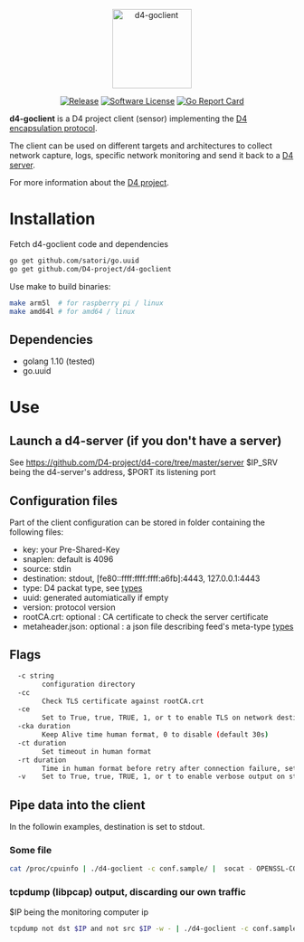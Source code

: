 <p align="center">
  <img alt="d4-goclient" src="https://raw.githubusercontent.com/D4-project/d4-goclient/master/media/gopherd4.png" height="140" />
  <p align="center">
    <a href="https://github.com/D4-project/d4-goclient/releases/latest"><img alt="Release" src="https://img.shields.io/github/release/D4-project/d4-goclient/all.svg"></a>
    <a href="https://github.com/D4-project/d4-goclient/blob/master/LICENSE"><img alt="Software License" src="https://img.shields.io/badge/License-MIT-yellow.svg"></a>
    <a href="https://goreportcard.com/report/github.com/D4-Project/d4-goclient"><img alt="Go Report Card" src="https://goreportcard.com/badge/github.com/D4-Project/d4-goclient"></a>
  </p>
</p>

**d4-goclient** is a D4 project client (sensor) implementing the [D4 encapsulation protocol](https://github.com/D4-project/architecture/tree/master/format).

The client can be used on different targets and architectures to collect network capture, logs, specific network monitoring and send it
back to a [D4 server](https://github.com/D4-project/d4-core).

For more information about the [D4 project](https://www.d4-project.org/).

# Installation

Fetch d4-goclient code and dependencies

```bash
go get github.com/satori/go.uuid
go get github.com/D4-project/d4-goclient
```

Use make to build binaries:

```bash
make arm5l  # for raspberry pi / linux
make amd64l # for amd64 / linux
```

## Dependencies

 - golang 1.10 (tested)
 - go.uuid

# Use

## Launch a d4-server (if you don't have a server)

See https://github.com/D4-project/d4-core/tree/master/server
$IP_SRV being the d4-server's address, $PORT its listening port

## Configuration files
Part of the client configuration can be stored in folder containing the following files:

 - key: your Pre-Shared-Key
 - snaplen: default is 4096
 - source: stdin
 - destination: stdout, [fe80::ffff:ffff:ffff:a6fb]:4443, 127.0.0.1:4443
 - type: D4 packat type, see [types](https://github.com/D4-project/architecture/tree/master/format)
 - uuid: generated automiatically if empty
 - version: protocol version
 - rootCA.crt: optional : CA certificate to check the server certificate
 - metaheader.json: optional : a json file describing feed's meta-type [types](https://github.com/D4-project/architecture/tree/master/format)

## Flags

```bash
  -c string
    	configuration directory
  -cc
    	Check TLS certificate against rootCA.crt
  -ce
    	Set to True, true, TRUE, 1, or t to enable TLS on network destination (default true)
  -cka duration
    	Keep Alive time human format, 0 to disable (default 30s)
  -ct duration
    	Set timeout in human format
  -rt duration
    	Time in human format before retry after connection failure, set to 0 to exit on failure (default 30s)
  -v	Set to True, true, TRUE, 1, or t to enable verbose output on stdout
```

## Pipe data into the client
In the followin examples, destination is set to stdout.

### Some file
```bash
cat /proc/cpuinfo | ./d4-goclient -c conf.sample/ |  socat - OPENSSL-CONNECT:$IP_SRV:$PORT,verify=0
```

### tcpdump (libpcap) output, discarding our own traffic
$IP being the monitoring computer ip
```bash
tcpdump not dst $IP and not src $IP -w - | ./d4-goclient -c conf.sample/ |  socat - OPENSSL-CONNECT:$IP_SRV:$PORT,verify=0
```
